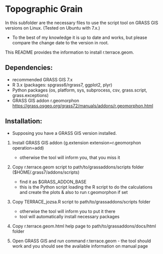 Topographic Grain
==================
In this subfolder are the necessary files to use the script tool on GRASS GIS versions on Linux. (Tested on Ubuntu with 7.x.)
- To the best of my knowledge it is up to date and works, but please compare the change date to the version in root.


This README provides the information to install r.terrace.geom.


Dependencies:
-------------

-   recommended GRASS GIS 7.x
-   R 3.x (packages: spgrass6/rgrass7, ggplot2, plyr)
-   Python packages (os, platform, sys, subprocess, csv, grass.script, grass.exceptions)
-   GRASS GIS addon r.geomorphon 
    https://grass.osgeo.org/grass72/manuals/addons/r.geomorphon.html

Installation:
-------------
* Supposing you have a GRASS GIS version installed.

1.  Install GRASS GIS addon
    (g.extension extension=r.geomorphon operation=add)
       * otherwise the tool will inform you, that you miss it
    
2.  Copy r.terrace.geom script to path/to/grassaddons/scripts folder ($HOME/.grass7/addons/scripts)
       * find it as $GRASS_ADDON_BASE
       * this is the Python script loading the R script to do the calculations and create the plots & also to run r.geomorphon if set
3.  Copy TERRACE_jozsa.R script to path/to/grassaddons/scripts folder
       * otherwise the tool will inform you to put it there
       * tool will automatically install necessary packages
4.  Copy r.terrace.geom.html help page to path/to/grassaddons/docs/html folder


6.  Open GRASS GIS and run command r.terrace.geom - the tool should work and you should see the available information on manual page
